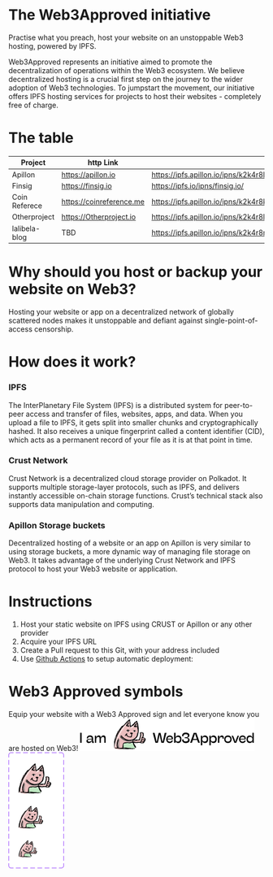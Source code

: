 # The Web3Approved initiative

Practise what you preach, host your website on an unstoppable Web3 hosting, powered by IPFS. 

Web3Approved represents an initiative aimed to promote the decentralization of operations within the Web3 ecosystem. We believe decentralized hosting is a crucial first step on the journey to the wider adoption of Web3 technologies. To jumpstart the movement, our initiative offers IPFS hosting services for projects to host their websites - completely free of charge.

# The table
| Project     | http Link | ipfs Link |
| ----------- | ----------- | ----------- |
| Apillon      | https://apillon.io      | https://ipfs.apillon.io/ipns/k2k4r8ly23zgyhsk2u91pprkls0i8zf1vkahjpt7k7pjeldkayd2tkx2/ |
| Finsig      | https://finsig.io      | https://ipfs.io/ipns/finsig.io/ |
| Coin Referece | https://coinreference.me | https://ipfs.apillon.io/ipns/k2k4r8kshvk61qn5sit2qof8rkz3ofztnpwhahu54eq8zgr22e6tez2h/ |
| Otherproject | https://Otherproject.io      | https://ipfs.apillon.io/ipns/k2k4r8ly23zgyhsk2u91pprkls0i8zf1vkahjpt7k7pjeldkayd2tkx2/ |
| lalibela-blog | TBD     | https://ipfs.apillon.io/ipns/k2k4r8mbc2h49d123glar3bfd5jn2vuxsqrbfby916lu72anr0l1ioqa/ |


# Why should you host or backup your website on Web3? 
Hosting your website or app on a decentralized network of globally scattered nodes makes it unstoppable and defiant against single-point-of-access censorship.

# How does it work?
### IPFS
The InterPlanetary File System (IPFS) is a distributed system for peer-to-peer access and transfer of files, websites, apps, and data. When you upload a file to IPFS, it gets split into smaller chunks and cryptographically hashed. It also receives a unique fingerprint called a content identifier (CID), which acts as a permanent record of your file as it is at that point in time.

### Crust Network
Crust Network is a decentralized cloud storage provider on Polkadot. It supports multiple storage-layer protocols, such as IPFS, and delivers instantly accessible on-chain storage functions. Crustʼs technical stack also supports data manipulation and computing.

### Apillon Storage buckets
Decentralized hosting of a website or an app on Apillon is very similar to using storage buckets, a more dynamic way of managing file storage on Web3. It takes advantage of the underlying Crust Network and IPFS protocol to host your Web3 website or application.

# Instructions
1. Host your static website on IPFS using CRUST or Apillon or any other provider
2. Acquire your IPFS URL
3. Create a Pull request to this Git, with your address included
4. Use [Github Actions](https://github.com/Apillon-web3/Web3Approved/blob/main/deploy.yml) to setup automatic deployment: 


# Web3 Approved symbols
Equip your website with a Web3 Approved sign and let everyone know you are hosted on Web3!
![Web3 Approved Sign](https://github.com/Apillon-web3/Web3Approved/blob/main/web3-approved-symbols/web3-approved_1.png)
![Web3 Approved Sign](https://github.com/Apillon-web3/Web3Approved/blob/main/web3-approved-symbols/web3-approved_2.png)

